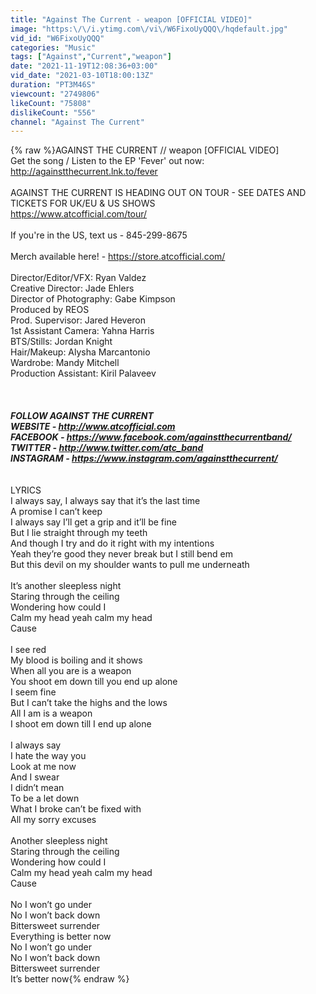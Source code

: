 ```yaml
---
title: "Against The Current - weapon [OFFICIAL VIDEO]"
image: "https:\/\/i.ytimg.com\/vi\/W6FixoUyQQQ\/hqdefault.jpg"
vid_id: "W6FixoUyQQQ"
categories: "Music"
tags: ["Against","Current","weapon"]
date: "2021-11-19T12:08:36+03:00"
vid_date: "2021-03-10T18:00:13Z"
duration: "PT3M46S"
viewcount: "2749806"
likeCount: "75808"
dislikeCount: "556"
channel: "Against The Current"
---
```

{% raw %}AGAINST THE CURRENT // weapon [OFFICIAL VIDEO]<br />Get the song / Listen to the EP 'Fever' out now: <a rel="nofollow" target="blank" href="http://againstthecurrent.lnk.to/fever">http://againstthecurrent.lnk.to/fever</a><br /><br />AGAINST THE CURRENT IS HEADING OUT ON TOUR - SEE DATES AND TICKETS FOR UK/EU &amp; US SHOWS<br /><a rel="nofollow" target="blank" href="https://www.atcofficial.com/tour/">https://www.atcofficial.com/tour/</a><br /><br />If you're in the US, text us - 845-299-8675<br /><br />Merch available here! - <a rel="nofollow" target="blank" href="https://store.atcofficial.com/">https://store.atcofficial.com/</a><br /><br />Director/Editor/VFX: Ryan Valdez<br />Creative Director: Jade Ehlers<br />Director of Photography: Gabe Kimpson<br />Produced by REOS<br />Prod. Supervisor: Jared Heveron<br />1st Assistant Camera: Yahna Harris <br /> BTS/Stills: Jordan Knight<br /> Hair/Makeup: Alysha Marcantonio<br /> Wardrobe: Mandy Mitchell<br /> Production Assistant: Kiril Palaveev<br /><br />_________________________________<br /><br />FOLLOW AGAINST THE CURRENT <br />WEBSITE - <a rel="nofollow" target="blank" href="http://www.atcofficial.com">http://www.atcofficial.com</a> <br />FACEBOOK - <a rel="nofollow" target="blank" href="https://www.facebook.com/againstthecurrentband/">https://www.facebook.com/againstthecurrentband/</a><br />TWITTER - <a rel="nofollow" target="blank" href="http://www.twitter.com/atc_band">http://www.twitter.com/atc_band</a> <br />INSTAGRAM - <a rel="nofollow" target="blank" href="https://www.instagram.com/againstthecurrent/">https://www.instagram.com/againstthecurrent/</a><br />_________________________________<br /><br />LYRICS<br />I always say, I always say that it’s the last time <br />A promise I can’t keep <br />I always say I’ll get a grip and it’ll be fine<br />But I lie straight through my teeth <br />And though I try and do it right with my intentions<br />Yeah they’re good they never break but I still bend em <br />But this devil on my shoulder wants to pull me underneath <br /><br />It’s another sleepless night<br />Staring through the ceiling<br />Wondering how could I <br />Calm my head yeah calm my head<br />Cause<br /><br />I see red<br />My blood is boiling and it shows <br />When all you are is a weapon<br />You shoot em down till you end up alone <br />I seem fine<br />But I can’t take the highs and the lows<br />All I am is a weapon <br />I shoot em down till I end up alone <br /><br />I always say <br />I hate the way you<br />Look at me now<br />And I swear <br />I didn’t mean <br />To be a let down<br />What I broke can’t be fixed with <br />All my sorry excuses<br /><br />Another sleepless night<br />Staring through the ceiling<br />Wondering how could I <br />Calm my head yeah calm my head<br />Cause<br /><br />No I won’t go under<br />No I won’t back down<br />Bittersweet surrender<br />Everything is better now<br />No I won’t go under<br />No I won’t back down<br />Bittersweet surrender<br />It’s better now{% endraw %}
